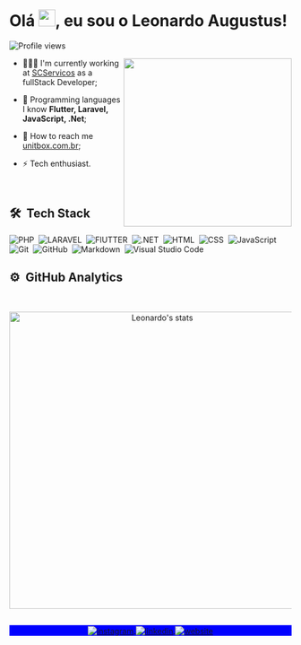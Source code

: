 
<h1 align="left">Olá <img src="https://raw.githubusercontent.com/kaueMarques/kaueMarques/master/hi.gif" width="30px">, eu sou o Leonardo Augustus!</h1>
<p align="left"> 
  <img src="https://komarev.com/ghpvc/?username=leonardoaugustus&color=blueviolet" alt="Profile views" /> 
</p>

<img align="right" width="300em" height="300em" src="https://user-images.githubusercontent.com/62160298/160291319-792c185a-25ce-4344-8482-3f6e34436bd2.gif"/>

- 👨🏻‍💻  I'm currently working at [SCServicos](https://github.com/Sc-Servicos-ao-Consumidor/) as a fullStack Developer;

- 🌱  Programming languages I know **Flutter, Laravel, JavaScript, .Net**;

- 🚀  How to reach me  [unitbox.com.br](https://linktr.ee/unitbox);

- ⚡  Tech enthusiast.

<br>

## 🛠 &nbsp;Tech Stack

![PHP](https://img.shields.io/badge/-PHP-05122A?style=flat&logo=php)&nbsp;
![LARAVEL](https://img.shields.io/badge/-LARAVEL-05122A?style=flat&logo=laravel)&nbsp;
![FlUTTER](https://img.shields.io/badge/-FLUTTER-05122A?style=flat&logo=flutter)&nbsp;
![.NET](https://img.shields.io/badge/-.NET-05122A?style=flat&logo=.net)&nbsp;
![HTML](https://img.shields.io/badge/-HTML-05122A?style=flat&logo=HTML5)&nbsp;
![CSS](https://img.shields.io/badge/-CSS-05122A?style=flat&logo=CSS3&logoColor=1572B6)&nbsp;
![JavaScript](https://img.shields.io/badge/-JavaScript-05122A?style=flat&logo=javascript)&nbsp;
![Git](https://img.shields.io/badge/-Git-05122A?style=flat&logo=git)&nbsp;
![GitHub](https://img.shields.io/badge/-GitHub-05122A?style=flat&logo=github)&nbsp;
![Markdown](https://img.shields.io/badge/-Markdown-05122A?style=flat&logo=markdown)&nbsp;
![Visual Studio Code](https://img.shields.io/badge/-Visual%20Studio%20Code-05122A?style=flat&logo=visual-studio-code&logoColor=007ACC)&nbsp;

## ⚙️ &nbsp;GitHub Analytics
<br>

<p align="center">
<img width="530em" src="https://github-readme-stats.vercel.app/api?username=leonardoaugustus&show_icons=true&theme=nightowl" alt="Leonardo's stats"/>
</p>

##

<p align="center" style="background:blue">
  <a href="https://www.instagram.com/dev.unitbox" target="_blank">
 <img align="center" src="https://img.shields.io/badge/-dev.unitbox-05122A?style=flat&logo=instagram" alt="instagram"/>
</a>
<a href="https://www.linkedin.com/in/leonardo-augustus/" target="_blank">
  <img align="center" src="https://img.shields.io/badge/-leonardoaugustus-05122A?style=flat&logo=linkedin" alt="linkedin"/>
</a>
<a href="https://linktr.ee/unitbox" target="_blank">
 <img align="center" src="https://img.shields.io/badge/-unitbox-05122A?style=flat&logo=linktree" alt="website"/>
</a>
</p>
